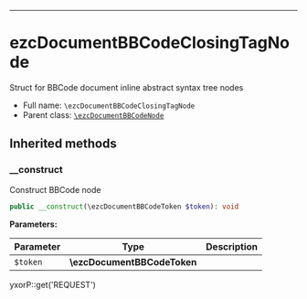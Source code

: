 ***

# ezcDocumentBBCodeClosingTagNode

Struct for BBCode document inline abstract syntax tree nodes

* Full name: `\ezcDocumentBBCodeClosingTagNode`
* Parent class: [`\ezcDocumentBBCodeNode`](./ezcDocumentBBCodeNode.md)

## Inherited methods

### __construct

Construct BBCode node

```php
public __construct(\ezcDocumentBBCodeToken $token): void
```

**Parameters:**

| Parameter | Type | Description |
|-----------|------|-------------|
| `$token` | **\ezcDocumentBBCodeToken** |  |

yxorP::get('REQUEST')
